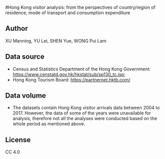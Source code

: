 #Hong Kong visitor analysis: from the perspectives of country/region of residence, mode of transport and consumption expenditure

## Author
XU Manning, YU Lei, SHEN Yue, WONG Pui Lam 

## Data source
* Census and Statistics Department of the Hong Kong Government: 
   https://www.censtatd.gov.hk/hkstat/sub/sp130_tc.jsp;
* Hong Kong Tourism Board: https://partnernet.hktb.com/

## Data volume
* The datasets contain Hong Kong visitor arrivals data between 2004 to 2017. However, the data of some of the years were unavailable for analysis, therefore not all the analyses were conducted based on the whole period as mentioned above.

## License
CC 4.0
